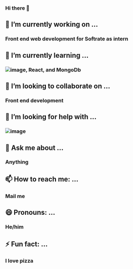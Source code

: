 ### Hi there 👋

## 🔭 I’m currently working on ...
   ### Front end web development for Softrate as intern
## 🌱 I’m currently learning ...
   ### ![image](https://user-images.githubusercontent.com/61533356/115218330-13eb1480-a124-11eb-8cc3-a054134740a3.png), React, and MongoDb
## 👯 I’m looking to collaborate on ...
   ### Front end development
## 🤔 I’m looking for help with ...
   ### ![image](https://user-images.githubusercontent.com/61533356/115218318-10578d80-a124-11eb-802a-c8dab8c79f21.png)
## 💬 Ask me about ...
   ### Anything
## 📫 How to reach me: ...
   ### Mail me
## 😄 Pronouns: ...
   ### He/him
## ⚡ Fun fact: ...
   ### I love pizza
